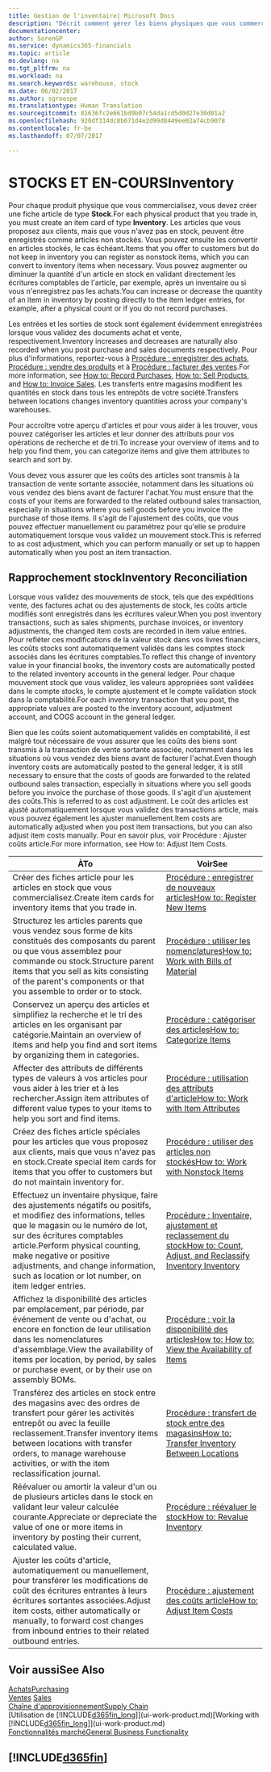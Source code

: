 ```yaml
---
title: Gestion de l'inventaire| Microsoft Docs
description: "Décrit comment gérer les biens physiques que vous commercialisez, par exemple, la gestion du stock de votre entrepôt."
documentationcenter: 
author: SorenGP
ms.service: dynamics365-financials
ms.topic: article
ms.devlang: na
ms.tgt_pltfrm: na
ms.workload: na
ms.search.keywords: warehouse, stock
ms.date: 06/02/2017
ms.author: sgroespe
ms.translationtype: Human Translation
ms.sourcegitcommit: 81636fc2e661bd9b07c54da1cd5d0d27e30d01a2
ms.openlocfilehash: 920df314dc8b671d4e2d99d8449ee02a74cb9078
ms.contentlocale: fr-be
ms.lasthandoff: 07/07/2017

---
```


# <a name="inventory"></a><span data-ttu-id="d59ed-103">STOCKS ET EN-COURS</span><span class="sxs-lookup"><span data-stu-id="d59ed-103">Inventory</span></span>
<span data-ttu-id="d59ed-104">Pour chaque produit physique que vous commercialisez, vous devez créer une fiche article de type **Stock**.</span><span class="sxs-lookup"><span data-stu-id="d59ed-104">For each physical product that you trade in, you must create an item card of type **Inventory**.</span></span> <span data-ttu-id="d59ed-105">Les articles que vous proposez aux clients, mais que vous n'avez pas en stock, peuvent être enregistrés comme articles non stockés. Vous pouvez ensuite les convertir en articles stockés, le cas échéant.</span><span class="sxs-lookup"><span data-stu-id="d59ed-105">Items that you offer to customers but do not keep in inventory you can register as nonstock items, which you can convert to inventory items when necessary.</span></span> <span data-ttu-id="d59ed-106">Vous pouvez augmenter ou diminuer la quantité d'un article en stock en validant directement les écritures comptables de l'article, par exemple, après un inventaire ou si vous n'enregistrez pas les achats.</span><span class="sxs-lookup"><span data-stu-id="d59ed-106">You can increase or decrease the quantity of an item in inventory by posting directly to the item ledger entries, for example, after a physical count or if you do not record purchases.</span></span>

<span data-ttu-id="d59ed-107">Les entrées et les sorties de stock sont également évidemment enregistrées lorsque vous validez des documents achat et vente, respectivement.</span><span class="sxs-lookup"><span data-stu-id="d59ed-107">Inventory increases and decreases are naturally also recorded when you post purchase and sales documents respectively.</span></span> <span data-ttu-id="d59ed-108">Pour plus d'informations, reportez-vous à [Procédure : enregistrer des achats](purchasing-how-record-purchases.md), [Procédure : vendre des produits](sales-how-sell-products.md) et à [Procédure : facturer des ventes](sales-how-invoice-sales.md).</span><span class="sxs-lookup"><span data-stu-id="d59ed-108">For more information, see [How to: Record Purchases](purchasing-how-record-purchases.md), [How to: Sell Products](sales-how-sell-products.md), and [How to: Invoice Sales](sales-how-invoice-sales.md).</span></span> <span data-ttu-id="d59ed-109">Les transferts entre magasins modifient les quantités en stock dans tous les entrepôts de votre société.</span><span class="sxs-lookup"><span data-stu-id="d59ed-109">Transfers between locations changes inventory quantities across your company's warehouses.</span></span>   

<span data-ttu-id="d59ed-110">Pour accroître votre aperçu d'articles et pour vous aider à les trouver, vous pouvez catégoriser les articles et leur donner des attributs pour vos opérations de recherche et de tri.</span><span class="sxs-lookup"><span data-stu-id="d59ed-110">To increase your overview of items and to help you find them, you can categorize items and give them attributes to search and sort by.</span></span>

<span data-ttu-id="d59ed-111">Vous devez vous assurer que les coûts des articles sont transmis à la transaction de vente sortante associée, notamment dans les situations où vous vendez des biens avant de facturer l'achat.</span><span class="sxs-lookup"><span data-stu-id="d59ed-111">You must ensure that the costs of your items are forwarded to the related outbound sales transaction, especially in situations where you sell goods before you invoice the purchase of those items.</span></span> <span data-ttu-id="d59ed-112">Il s'agit de l'ajustement des coûts, que vous pouvez effectuer manuellement ou paramétrez pour qu'elle se produire automatiquement lorsque vous validez un mouvement stock.</span><span class="sxs-lookup"><span data-stu-id="d59ed-112">This is referred to as cost adjustment, which you can perform manually or set up to happen automatically when you post an item transaction.</span></span>

## <a name="inventory-reconciliation"></a><span data-ttu-id="d59ed-113">Rapprochement stock</span><span class="sxs-lookup"><span data-stu-id="d59ed-113">Inventory Reconciliation</span></span>
<span data-ttu-id="d59ed-114">Lorsque vous validez des mouvements de stock, tels que des expéditions vente, des factures achat ou des ajustements de stock, les coûts article modifiés sont enregistrés dans les écritures valeur.</span><span class="sxs-lookup"><span data-stu-id="d59ed-114">When you post inventory transactions, such as sales shipments, purchase invoices, or inventory adjustments, the changed item costs are recorded in item value entries.</span></span> <span data-ttu-id="d59ed-115">Pour refléter ces modifications de la valeur stock dans vos livres financiers, les coûts stocks sont automatiquement validés dans les comptes stock associés dans les écritures comptables.</span><span class="sxs-lookup"><span data-stu-id="d59ed-115">To reflect this change of inventory value in your financial books, the inventory costs are automatically posted to the related inventory accounts in the general ledger.</span></span> <span data-ttu-id="d59ed-116">Pour chaque mouvement stock que vous validez, les valeurs appropriées sont validées dans le compte stocks, le compte ajustement et le compte validation stock dans la comptabilité.</span><span class="sxs-lookup"><span data-stu-id="d59ed-116">For each inventory transaction that you post, the appropriate values are posted to the inventory account, adjustment account, and COGS account in the general ledger.</span></span>

<span data-ttu-id="d59ed-117">Bien que les coûts soient automatiquement validés en comptabilité, il est malgré tout nécessaire de vous assurer que les coûts des biens sont transmis à la transaction de vente sortante associée, notamment dans les situations où vous vendez des biens avant de facturer l'achat.</span><span class="sxs-lookup"><span data-stu-id="d59ed-117">Even though inventory costs are automatically posted to the general ledger, it is still necessary to ensure that the costs of goods are forwarded to the related outbound sales transaction, especially in situations where you sell goods before you invoice the purchase of those goods.</span></span> <span data-ttu-id="d59ed-118">Il s'agit d'un ajustement des coûts.</span><span class="sxs-lookup"><span data-stu-id="d59ed-118">This is referred to as cost adjustment.</span></span> <span data-ttu-id="d59ed-119">Le coût des articles est ajusté automatiquement lorsque vous validez des transactions article, mais vous pouvez également les ajuster manuellement.</span><span class="sxs-lookup"><span data-stu-id="d59ed-119">Item costs are automatically adjusted when you post item transactions, but you can also adjust item costs manually.</span></span> <span data-ttu-id="d59ed-120">Pour en savoir plus, voir Procédure : Ajuster coûts article.</span><span class="sxs-lookup"><span data-stu-id="d59ed-120">For more information, see How to: Adjust Item Costs.</span></span>

|<span data-ttu-id="d59ed-121">À</span><span class="sxs-lookup"><span data-stu-id="d59ed-121">To</span></span> |<span data-ttu-id="d59ed-122">Voir</span><span class="sxs-lookup"><span data-stu-id="d59ed-122">See</span></span> |
|---|----|
|<span data-ttu-id="d59ed-123">Créer des fiches article pour les articles en stock que vous commercialisez.</span><span class="sxs-lookup"><span data-stu-id="d59ed-123">Create item cards for inventory items that you trade in.</span></span>|[<span data-ttu-id="d59ed-124">Procédure : enregistrer de nouveaux articles</span><span class="sxs-lookup"><span data-stu-id="d59ed-124">How to: Register New Items</span></span>](inventory-how-register-new-items.md)|
|<span data-ttu-id="d59ed-125">Structurez les articles parents que vous vendez sous forme de kits constitués des composants du parent ou que vous assemblez pour commande ou stock.</span><span class="sxs-lookup"><span data-stu-id="d59ed-125">Structure parent items that you sell as kits consisting of the parent's components or that you assemble to order or to stock.</span></span>|[<span data-ttu-id="d59ed-126">Procédure : utiliser les nomenclatures</span><span class="sxs-lookup"><span data-stu-id="d59ed-126">How to: Work with Bills of Material</span></span>](inventory-how-work-BOMs.md)|
|<span data-ttu-id="d59ed-127">Conservez un aperçu des articles et simplifiez la recherche et le tri des articles en les organisant par catégorie.</span><span class="sxs-lookup"><span data-stu-id="d59ed-127">Maintain an overview of items and help you find and sort items by organizing them in categories.</span></span>|[<span data-ttu-id="d59ed-128">Procédure : catégoriser des articles</span><span class="sxs-lookup"><span data-stu-id="d59ed-128">How to: Categorize Items</span></span>](inventory-how-categorize-items.md)|
|<span data-ttu-id="d59ed-129">Affecter des attributs de différents types de valeurs à vos articles pour vous aider à les trier et à les rechercher.</span><span class="sxs-lookup"><span data-stu-id="d59ed-129">Assign item attributes of different value types to your items to help you sort and find items.</span></span>|[<span data-ttu-id="d59ed-130">Procédure : utilisation des attributs d'article</span><span class="sxs-lookup"><span data-stu-id="d59ed-130">How to: Work with Item Attributes</span></span>](inventory-how-work-item-attributes.md)|
|<span data-ttu-id="d59ed-131">Créez des fiches article spéciales pour les articles que vous proposez aux clients, mais que vous n'avez pas en stock.</span><span class="sxs-lookup"><span data-stu-id="d59ed-131">Create special item cards for items that you offer to customers but do not maintain inventory for.</span></span>|[<span data-ttu-id="d59ed-132">Procédure : utiliser des articles non stockés</span><span class="sxs-lookup"><span data-stu-id="d59ed-132">How to: Work with Nonstock Items</span></span>](inventory-how-work-nonstock-items.md)|
|<span data-ttu-id="d59ed-133">Effectuez un inventaire physique, faire des ajustements négatifs ou positifs, et modifiez des informations, telles que le magasin ou le numéro de lot, sur des écritures comptables article.</span><span class="sxs-lookup"><span data-stu-id="d59ed-133">Perform physical counting, make negative or positive adjustments, and change information, such as location or lot number, on item ledger entries.</span></span>|[<span data-ttu-id="d59ed-134">Procédure : Inventaire, ajustement et reclassement du stock</span><span class="sxs-lookup"><span data-stu-id="d59ed-134">How to: Count, Adjust, and Reclassify Inventory Inventory</span></span>](inventory-how-count-adjust-reclassify.md)|
|<span data-ttu-id="d59ed-135">Affichez la disponibilité des articles par emplacement, par période, par événement de vente ou d'achat, ou encore en fonction de leur utilisation dans les nomenclatures d'assemblage.</span><span class="sxs-lookup"><span data-stu-id="d59ed-135">View the availability of items per location, by period, by sales or purchase event, or by their use on assembly BOMs.</span></span>|[<span data-ttu-id="d59ed-136">Procédure : voir la disponibilité des articles</span><span class="sxs-lookup"><span data-stu-id="d59ed-136">How to: How to: View the Availability of Items</span></span>](inventory-how-availability-overview.md)|
|<span data-ttu-id="d59ed-137">Transférez des articles en stock entre des magasins avec des ordres de transfert pour gérer les activités entrepôt ou avec la feuille reclassement.</span><span class="sxs-lookup"><span data-stu-id="d59ed-137">Transfer inventory items between locations with transfer orders, to manage warehouse activities, or with the item reclassification journal.</span></span>|[<span data-ttu-id="d59ed-138">Procédure : transfert de stock entre des magasins</span><span class="sxs-lookup"><span data-stu-id="d59ed-138">How to: Transfer Inventory Between Locations</span></span>](inventory-how-transfer-between-locations.md)|
|<span data-ttu-id="d59ed-139">Réévaluer ou amortir la valeur d'un ou de plusieurs articles dans le stock en validant leur valeur calculée courante.</span><span class="sxs-lookup"><span data-stu-id="d59ed-139">Appreciate or depreciate the value of one or more items in inventory by posting their current, calculated value.</span></span>|[<span data-ttu-id="d59ed-140">Procédure : réévaluer le stock</span><span class="sxs-lookup"><span data-stu-id="d59ed-140">How to: Revalue Inventory</span></span>](inventory-how-revalue-inventory.md)|
|<span data-ttu-id="d59ed-141">Ajuster les coûts d'article, automatiquement ou manuellement, pour transférer les modifications de coût des écritures entrantes à leurs écritures sortantes associées.</span><span class="sxs-lookup"><span data-stu-id="d59ed-141">Adjust item costs, either automatically or manually, to forward cost changes from inbound entries to their related outbound entries.</span></span>|[<span data-ttu-id="d59ed-142">Procédure : ajustement des coûts article</span><span class="sxs-lookup"><span data-stu-id="d59ed-142">How to: Adjust Item Costs</span></span>](inventory-how-adjust-item-costs.md)|

## <a name="see-also"></a><span data-ttu-id="d59ed-143">Voir aussi</span><span class="sxs-lookup"><span data-stu-id="d59ed-143">See Also</span></span>  
[<span data-ttu-id="d59ed-144">Achats</span><span class="sxs-lookup"><span data-stu-id="d59ed-144">Purchasing</span></span>](purchasing-manage-purchasing.md)  
<span data-ttu-id="d59ed-145">[Ventes](sales-manage-sales.md)  </span><span class="sxs-lookup"><span data-stu-id="d59ed-145">[Sales](sales-manage-sales.md)  </span></span>  
[<span data-ttu-id="d59ed-146">Chaîne d'approvisionnement</span><span class="sxs-lookup"><span data-stu-id="d59ed-146">Supply Chain</span></span>](madeira-supply-chain.md)  
<span data-ttu-id="d59ed-147">[Utilisation de [!INCLUDE[d365fin_long](includes/d365fin_long_md.md)]](ui-work-product.md)</span><span class="sxs-lookup"><span data-stu-id="d59ed-147">[Working with [!INCLUDE[d365fin_long](includes/d365fin_long_md.md)]](ui-work-product.md)</span></span>  
[<span data-ttu-id="d59ed-148">Fonctionnalités marché</span><span class="sxs-lookup"><span data-stu-id="d59ed-148">General Business Functionality</span></span>](ui-across-business-areas.md)

## [!INCLUDE[d365fin](includes/free_trial_md.md)]
